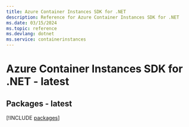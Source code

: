 ```yaml
---
title: Azure Container Instances SDK for .NET
description: Reference for Azure Container Instances SDK for .NET
ms.date: 03/15/2024
ms.topic: reference
ms.devlang: dotnet
ms.service: containerinstances
---
```

# Azure Container Instances SDK for .NET - latest
## Packages - latest
[!INCLUDE [packages](container-instances-index.md)]